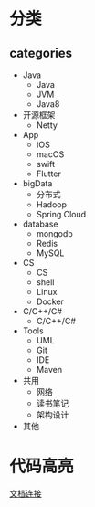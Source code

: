 
# 分类

## categories

* Java
  - Java
  - JVM
  - Java8
* 开源框架
  - Netty
* App
  - iOS
  - macOS
  - swift
  - Flutter
* bigData
  - 分布式
  - Hadoop
  - Spring Cloud
* database
  - mongodb
  - Redis
  - MySQL
* CS
  - CS
  - shell
  - Linux
  - Docker
* C/C++/C#
  - C/C++/C#
* Tools
  - UML
  - Git
  - IDE
  - Maven
* 共用
  - 网络
  - 读书笔记
  - 架构设计
* 其他
 
# 代码高亮

[文档连接](https://github.com/github/linguist/blob/master/lib/linguist/languages.yml)